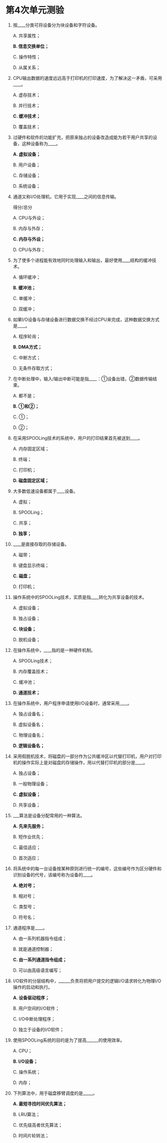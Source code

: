 # 第4次单元测验

1. 按\____分类可将设备分为块设备和字符设备。

   A. 共享属性；

   **B. 信息交换单位；**

   C. 操作特性；

   D. 从属关系；

2. CPU输出数据的速度远远高于打印机的打印速度，为了解决这一矛盾，可采用\____。

   A. 虚存技术；

   B. 并行技术；

   **C. 缓冲技术；**

   D. 覆盖技术；

3. 过硬件和软件的功能扩充，把原来独占的设备改造成能为若干用户共享的设备，这种设备称为\____。

   **A. 虚拟设备；**

   B. 用户设备；

   C. 存储设备；

   D. 系统设备；

4. 通道又称I/O处理机，它用于实现\____之间的信息传输。

   得分/总分

   A. CPU与外设；

   B. 内存与外存；

   **C. 内存与外设；**

   D. CPU与外存；

5. 为了使多个进程能有效地同时处理输入和输出，最好使用\____结构的缓冲技术。

   A. 循环缓冲；

   **B. 缓冲池；**

   C. 单缓冲；

   D. 双缓冲；

6. 如果I/O设备与存储设备进行数据交换不经过CPU来完成，这种数据交换方式是\____。

   A. 程序轮询；

   **B. DMA方式；**

   C. 中断方式；

   D. 无条件存取方式；

7. 在中断处理中，输入/输出中断可能是指\____：①设备出错，②数据传输结束。

   A. 都不是；

   **B. ①和②；**

   C. ①；

   D. ②；

8. 在采用SPOOLing技术的系统中，用户的打印结果首先被送到\____。

   A. 内存固定区域；

   B. 终端；

   C. 打印机；

   **D. 磁盘固定区域；**

9. 大多数低速设备都属于\____设备。

   A. 虚拟；

   B. SPOOLing；

   C. 共享；

   **D. 独享；**

10. \____是直接存取的存储设备。

    A. 磁带；

    B. 键盘显示终端；

    **C. 磁盘；**

    D. 打印机；

11. 操作系统中的SPOOLing技术，实质是指\____转化为共享设备的技术。

    A. 虚拟设备；

    B. 独占设备；

    **C. 块设备；**

    D. 脱机设备；

12. 在操作系统中，\____指的是一种硬件机制。

    A. SPOOLing技术；

    B. 内存覆盖技术；

    C. 缓冲池；

    **D. 通道技术；**

13. 在操作系统中，用户程序申请使用I/O设备时，通常采用\____。

    A. 独占设备名；

    B. 虚拟设备名；

    C. 物理设备名；

    **D. 逻辑设备名；**

14. 采用假脱机技术，将磁盘的一部分作为公共缓冲区以代替打印机，用户对打印机的操作实际上是对磁盘的存储操作，用以代替打印机的部分是\____。

    A. 独占设备；

    B. 一般物理设备；

    **C. 虚拟设备；**

    D. 共享设备；

15. ___算法是设备分配常用的一种算法。

    **A. 先来先服务；**

    B. 短作业优先；

    C. 最佳适应；

    D. 首次适应；

16. 将系统中的每一台设备按某种原则进行统一的编号，这些编号作为区分硬件和识别设备的代号，该编号称为设备的\____。

    **A. 绝对号；**

    B. 相对号；

    C. 类型号；

    D. 符号名；

17. 通道程序是\____。

    A. 由一系列机器指令组成；

    B. 就是通道控制器；

    **C. 由一系列通道指令组成；**

    D. 可以由高级语言编写；

18. I/O软件的分层结构中，\_\_\____负责将把用户提交的逻辑I/O请求转化为物理I/O操作的启动和执行。

    **A. 设备驱动程序；**

    B. 用户空间的I/O软件；

    C. I/O中断处理程序；

    D. 独立于设备的I/O软件；

19. 使用SPOOLing系统的目的是为了提高\_\_\____的使用效率。

    A. CPU；

    **B. I/O设备；**

    C. 操作系统；

    D. 内存；

20. 下列算法中，用于磁盘移臂调度的是\_\____。

    **A. 最短寻找时间优先算法；**

    B. LRU算法；

    C. 优先级高者优先算法；

    D. 时间片轮转法；

 